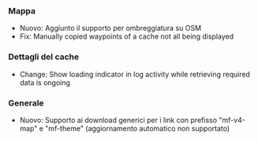 
### Mappa
- Nuovo: Aggiunto il supporto per ombreggiatura su OSM
- Fix: Manually copied waypoints of a cache not all being displayed

### Dettagli del cache
- Change: Show loading indicator in log activity while retrieving required data is ongoing

### Generale
- Nuovo: Supporto ai download generici per i link con prefisso "mf-v4-map" e "mf-theme" (aggiornamento automatico non supportato)
